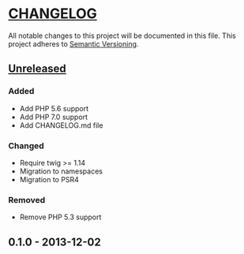 # [CHANGELOG](http://keepachangelog.com/)
All notable changes to this project will be documented in this file.
This project adheres to [Semantic Versioning](http://semver.org/).

## [Unreleased][unreleased]

### Added
- Add PHP 5.6 support
- Add PHP 7.0 support
- Add CHANGELOG.md file

### Changed
- Require twig >= 1.14
- Migration to namespaces
- Migration to PSR4

### Removed
- Remove PHP 5.3 support


## 0.1.0 - 2013-12-02


[unreleased]: https://github.com/ajgarlag/AjglTwigExtensions/compare/0.1.0...master
